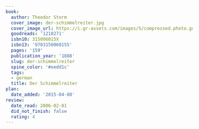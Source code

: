 ```yaml
---
book:
  author: Theodor Storm
  cover_image: der-schimmelreiter.jpg
  cover_image_url: https://i.gr-assets.com/images/S/compressed.photo.goodreads.com/books/1181899507l/1210271.jpg
  goodreads: '1210271'
  isbn10: 315006015X
  isbn13: '9783150060155'
  pages: '159'
  publication_year: '1888'
  slug: der-schimmelreiter
  spine_color: '#eedd1c'
  tags:
  - german
  title: Der Schimmelreiter
plan:
  date_added: '2015-04-08'
review:
  date_read: 2006-02-01
  did_not_finish: false
  rating: 4
---
```

